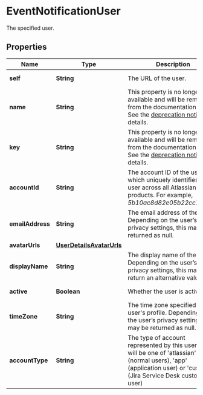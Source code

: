 

# EventNotificationUser

The specified user.

## Properties

| Name | Type | Description | Notes |
|------------ | ------------- | ------------- | -------------|
|**self** | **String** | The URL of the user. |  [optional] [readonly] |
|**name** | **String** | This property is no longer available and will be removed from the documentation soon. See the [deprecation notice](https://developer.atlassian.com/cloud/jira/platform/deprecation-notice-user-privacy-api-migration-guide/) for details. |  [optional] [readonly] |
|**key** | **String** | This property is no longer available and will be removed from the documentation soon. See the [deprecation notice](https://developer.atlassian.com/cloud/jira/platform/deprecation-notice-user-privacy-api-migration-guide/) for details. |  [optional] [readonly] |
|**accountId** | **String** | The account ID of the user, which uniquely identifies the user across all Atlassian products. For example, *5b10ac8d82e05b22cc7d4ef5*. |  [optional] |
|**emailAddress** | **String** | The email address of the user. Depending on the user’s privacy settings, this may be returned as null. |  [optional] [readonly] |
|**avatarUrls** | [**UserDetailsAvatarUrls**](UserDetailsAvatarUrls.md) |  |  [optional] |
|**displayName** | **String** | The display name of the user. Depending on the user’s privacy settings, this may return an alternative value. |  [optional] [readonly] |
|**active** | **Boolean** | Whether the user is active. |  [optional] [readonly] |
|**timeZone** | **String** | The time zone specified in the user&#39;s profile. Depending on the user’s privacy settings, this may be returned as null. |  [optional] [readonly] |
|**accountType** | **String** | The type of account represented by this user. This will be one of &#39;atlassian&#39; (normal users), &#39;app&#39; (application user) or &#39;customer&#39; (Jira Service Desk customer user) |  [optional] [readonly] |



